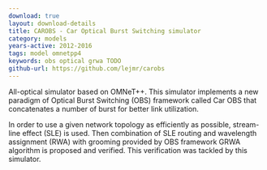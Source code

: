 ```yaml
---
download: true
layout: download-details
title: CAROBS - Car Optical Burst Switching simulator
category: models
years-active: 2012-2016
tags: model omnetpp4
keywords: obs optical grwa TODO
github-url: https://github.com/lejmr/carobs
---
```


All-optical simulator based on OMNeT++. This simulator implements a new paradigm
of Optical Burst Switching (OBS) framework called Car OBS that concatenates a
number of burst for better link utilization.

In order to use a given network topology as efficiently as possible, stream-line
effect (SLE) is used. Then combination of SLE routing and wavelength assignment
(RWA) with grooming provided by OBS framework GRWA algorithm is proposed and
verified. This verification was tackled by this simulator.

